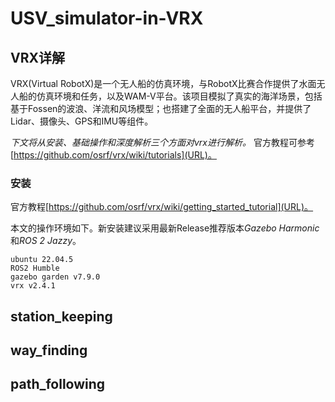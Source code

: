 # USV_simulator-in-VRX

## VRX详解  

VRX(Virtual RobotX)是一个无人船的仿真环境，与RobotX比赛合作提供了水面无人船的仿真环境和任务，以及WAM-V平台。该项目模拟了真实的海洋场景，包括基于Fossen的波浪、洋流和风场模型；也搭建了全面的无人船平台，并提供了Lidar、摄像头、GPS和IMU等组件。

*下文将从安装、基础操作和深度解析三个方面对vrx进行解析。*
官方教程可参考[https://github.com/osrf/vrx/wiki/tutorials](URL)。

### 安装

官方教程[https://github.com/osrf/vrx/wiki/getting_started_tutorial](URL)。

本文的操作环境如下。新安装建议采用最新Release推荐版本*Gazebo Harmonic*和*ROS 2 Jazzy*。
```
ubuntu 22.04.5
ROS2 Humble
gazebo garden v7.9.0
vrx v2.4.1
```


## station_keeping
## way_finding
## path_following
